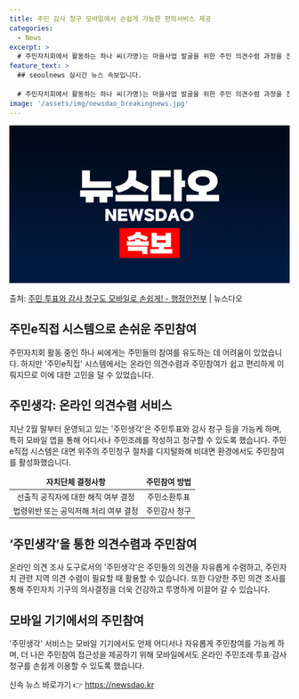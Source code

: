 ```yaml
---
title: 주민 감사 청구 모바일에서 손쉽게 가능한 편의서비스 제공
categories:
  - News
excerpt: >
  # 주민자치회에서 활동하는 하나 씨(가명)는 마을사업 발굴을 위한 주민 의견수렴 과정을 진행해야 했지만, 주…
feature_text: >
  ## seoulnews 실시간 뉴스 속보입니다.

  # 주민자치회에서 활동하는 하나 씨(가명)는 마을사업 발굴을 위한 주민 의견수렴 과정을 진행해야 했지만, 주…
image: '/assets/img/newsdao_breakingnews.jpg'
---
```


![뉴스다오 속보](/assets/img/newsdao_breakingnews.jpg)

<p>출처: <a href="https://newsdao.kr/3412" rel="dofollow">주민 투표와 감사 청구도 모바일로 손쉽게! - 행정안전부</a> | 뉴스다오</p>

<h2 data-ke-size="size26">주민e직접 시스템으로 손쉬운 주민참여</h2>
<p data-ke-size="size16">주민자치회 활동 중인 하나 씨에게는 주민들의 참여를 유도하는 데 어려움이 있었습니다. 하지만 '주민e직접' 시스템에서는 온라인 의견수렴과 주민참여가 쉽고 편리하게 이뤄지므로 이에 대한 고민을 덜 수 있었습니다.</p>

<h2 data-ke-size="size26">주민생각: 온라인 의견수렴 서비스</h2>
<p data-ke-size="size16">지난 2월 말부터 운영되고 있는 '주민생각'은 주민투표와 감사 청구 등을 가능케 하며, 특히 모바일 앱을 통해 어디서나 주민조례를 작성하고 청구할 수 있도록 했습니다. 주민e직접 시스템은 대면 위주의 주민청구 절차를 디지털화해 비대면 환경에서도 주민참여를 활성화했습니다.</p>
<table>
<thead>
	<tr>
		<td style="text-align: center; height: 17px;"><b>자치단체 결정사항</b></td>
		<td style="text-align: center; height: 17px;"><b>주민참여 방법</b></td>
	</tr>
</thead>
<tbody>
	<tr>
		<td style="text-align: center; height: 17px;">선출직 공직자에 대한 해직 여부 결정</td>
		<td style="text-align: center; height: 17px;">주민소환투표</td>
	</tr>
	<tr>
		<td style="text-align: center; height: 17px;">법령위반 또는 공익저해 처리 여부 결정</td>
		<td style="text-align: center; height: 17px;">주민감사 청구</td>
	</tr>
</tbody>
</table>

<h2 data-ke-size="size26">‘주민생각’을 통한 의견수렴과 주민참여</h2>
<p data-ke-size="size16">온라인 의견 조사 도구로서의 '주민생각'은 주민들의 의견을 자유롭게 수렴하고, 주민자치 관련 지역 의견 수렴이 필요할 때 활용할 수 있습니다. 또한 다양한 주민 의견 조사를 통해 주민자치 기구의 의사결정을 더욱 건강하고 투명하게 이끌어 갈 수 있습니다.</p>

<h2 data-ke-size="size26">모바일 기기에서의 주민참여</h2>
<p data-ke-size="size16">'주민생각' 서비스는 모바일 기기에서도 언제 어디서나 자유롭게 주민참여를 가능케 하며, 더 나은 주민참여 접근성을 제공하기 위해 모바일에서도 온라인 주민조례·투표·감사 청구를 손쉽게 이용할 수 있도록 했습니다.</p> 

신속 뉴스 바로가기 👉 <a href="https://newsdao.kr" rel="dofollow">https://newsdao.kr</a>



